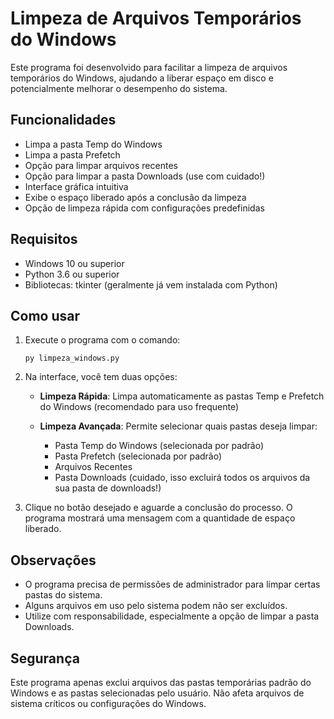# Limpeza de Arquivos Temporários do Windows

Este programa foi desenvolvido para facilitar a limpeza de arquivos temporários do Windows, ajudando a liberar espaço em disco e potencialmente melhorar o desempenho do sistema.

## Funcionalidades

- Limpa a pasta Temp do Windows
- Limpa a pasta Prefetch
- Opção para limpar arquivos recentes
- Opção para limpar a pasta Downloads (use com cuidado!)
- Interface gráfica intuitiva
- Exibe o espaço liberado após a conclusão da limpeza
- Opção de limpeza rápida com configurações predefinidas

## Requisitos

- Windows 10 ou superior
- Python 3.6 ou superior
- Bibliotecas: tkinter (geralmente já vem instalada com Python)

## Como usar

1. Execute o programa com o comando:
   ```
   py limpeza_windows.py
   ```

2. Na interface, você tem duas opções:
   
   - **Limpeza Rápida**: Limpa automaticamente as pastas Temp e Prefetch do Windows (recomendado para uso frequente)
   
   - **Limpeza Avançada**: Permite selecionar quais pastas deseja limpar:
     - Pasta Temp do Windows (selecionada por padrão)
     - Pasta Prefetch (selecionada por padrão)
     - Arquivos Recentes
     - Pasta Downloads (cuidado, isso excluirá todos os arquivos da sua pasta de downloads!)

3. Clique no botão desejado e aguarde a conclusão do processo. O programa mostrará uma mensagem com a quantidade de espaço liberado.

## Observações

- O programa precisa de permissões de administrador para limpar certas pastas do sistema.
- Alguns arquivos em uso pelo sistema podem não ser excluídos.
- Utilize com responsabilidade, especialmente a opção de limpar a pasta Downloads.

## Segurança

Este programa apenas exclui arquivos das pastas temporárias padrão do Windows e as pastas selecionadas pelo usuário. Não afeta arquivos de sistema críticos ou configurações do Windows. 